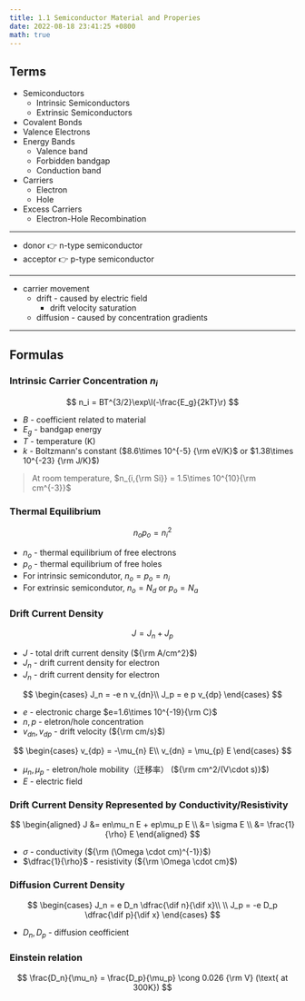 ```yaml
---
title: 1.1 Semiconductor Material and Properies
date: 2022-08-18 23:41:25 +0800
math: true
---
```


## Terms

- Semiconductors
  - Intrinsic Semiconductors
  - Extrinsic Semiconductors
- Covalent Bonds
- Valence Electrons
- Energy Bands
  - Valence band
  - Forbidden bandgap
  - Conduction band
- Carriers
  - Electron
  - Hole
- Excess Carriers
  - Electron-Hole Recombination

---

- donor 👉 n-type semiconductor
- acceptor 👉 p-type semiconductor

---

- carrier movement
  - drift - caused by electric field
    - drift velocity saturation
  - diffusion - caused by concentration gradients

---

## Formulas

### Intrinsic Carrier Concentration $n_i$
  
$$
n_i = BT^{3/2}\exp\l(-\frac{E_g}{2kT}\r)
$$

- $B$ - coefficient related to material
- $E_g$ - bandgap energy
- $T$ - temperature (K)
- $k$ - Boltzmann's constant ($8.6\times 10^{-5} {\rm eV/K}$ or $1.38\times 10^{-23} {\rm J/K}$)

> At room temperature, $n_{i,{\rm Si}} = 1.5\times 10^{10}{\rm cm^{-3}}$

### Thermal Equilibrium
  
$$
n_o p_o = n_i^2
$$

- $n_o$ - thermal equilibrium of free electrons
- $p_o$ - thermal equilibrium of free holes
- For intrinsic semicondutor, $n_o=p_o=n_i$
- For extrinsic semicondutor, $n_o=N_d$ or $p_o=N_a$

### Drift Current Density
  
$$
J = J_n + J_p
$$

- $J$ - total drift current density (${\rm A/cm^2}$)
- $J_n$ - drift current density for electron
- $J_n$ - drift current density for electron

$$
\begin{cases}
J_n = -e n v_{dn}\\
J_p = e p v_{dp}
\end{cases}
$$

- $e$ - electronic charge $e=1.6\times 10^{-19}{\rm C}$
- $n,p$ - eletron/hole concentration
- $v_{dn},v_{dp}$ - drift velocity (${\rm cm/s}$)

$$
\begin{cases}
v_{dp} = -\mu_{n} E\\
v_{dn} = \mu_{p} E
\end{cases}
$$

- $\mu_{n},\mu_{p}$ - eletron/hole mobility（迁移率） (${\rm cm^2/(V\cdot s)}$)
- $E$ - electric field

### Drift Current Density Represented by Conductivity/Resistivity
  
$$
\begin{aligned}
J &= en\mu_n E + ep\mu_p E \\
  &= \sigma E \\
  &= \frac{1}{\rho} E
\end{aligned}
$$

- $\sigma$ - conductivity (${\rm (\Omega \cdot cm)^{-1}}$)
- $\dfrac{1}{\rho}$ - resistivity (${\rm \Omega \cdot cm}$)

### Diffusion Current Density
  
$$
\begin{cases}
J_n = e D_n \dfrac{\dif n}{\dif x}\\
\\
J_p = -e D_p \dfrac{\dif p}{\dif x}
\end{cases}
$$

- $D_n,D_p$ - diffusion ceofficient

### Einstein relation
  
$$
\frac{D_n}{\mu_n} = \frac{D_p}{\mu_p} \cong  0.026 {\rm V} (\text{ at 300K})
$$

